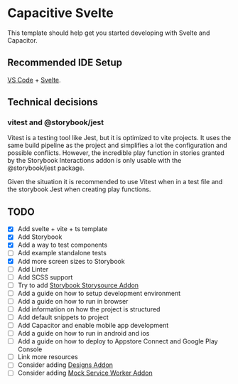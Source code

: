 # Capacitive Svelte

This template should help get you started developing with Svelte and Capacitor.

## Recommended IDE Setup

[VS Code](https://code.visualstudio.com/) + [Svelte](https://marketplace.visualstudio.com/items?itemName=svelte.svelte-vscode).

## Technical decisions

### vitest and @storybook/jest

Vitest is a testing tool like Jest, but it is optimized to vite projects. It uses the same build pipeline as the project and simplifies a lot the configuration and possible conflicts. However, the incredible play function in stories granted by the Storybook Interactions addon is only usable with the @storybook/jest package.

Given the situation it is recommended to use Vitest when in a test file and the storybook Jest when creating play functions.

## TODO

- [x] Add svelte + vite + ts template
- [x] Add Storybook
- [x] Add a way to test components
- [ ] Add example standalone tests
- [x] Add more screen sizes to Storybook
- [ ] Add Linter
- [ ] Add SCSS support
- [ ] Try to add [Storybook Storysource Addon](https://storybook.js.org/addons/@storybook/addon-storysource)
- [ ] Add a guide on how to setup development environment
- [ ] Add a guide on how to run in browser
- [ ] Add information on how the project is structured
- [ ] Add default snippets to project
- [ ] Add Capacitor and enable mobile app development
- [ ] Add a guide on how to run in android and ios
- [ ] Add a guide on how to deploy to Appstore Connect and Google Play Console
- [ ] Link more resources
- [ ] Consider adding [Designs Addon](https://storybook.js.org/addons/storybook-addon-designs/)
- [ ] Consider adding [Mock Service Worker Addon](https://storybook.js.org/addons/msw-storybook-addon)
